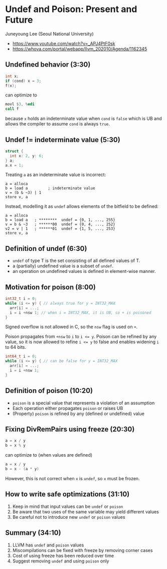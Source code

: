 # Undef and Poison: Present and Future

Juneyoung Lee (Seoul National University)

- https://www.youtube.com/watch?v=_APJ4PtF0sk
- https://whova.com/portal/webapp/llvm_202010/Agenda/1162345

## Undefined behavior (3:30)

```c
int x;
if (cond) x = 3;
f(x);
```

can optimize to

```asm
movl $3, %edi
call f
```

because `x` holds an indeterminate value when `cond` is `false` which is
UB and allows the compiler to assume `cond` is always `true`.

## Undef != indeterminate value (5:30)

```c
struct {
  int x: 2, y: 6;
} a;
a.x = 1;
```

Treating `a` as an indeterminate value is incorrect:

```
a = alloca
b = load a         ; indeterminate value
v = (b & ~3) | 1
store v, a
```

Instead, modelling it as `undef` allows elements of the bitfield to be
defined:

```
a = alloca
b = load a   ; ********  undef = {0, 1, ..., 255}
v = b & ~3   ; ******00  undef = {0, 4, ..., 252}
v2 = v | 1   ; ******01  undef = {1, 5, ..., 253}
store v, a
```

## Definition of undef (6:30)

- `undef` of type T is the set consisting of all defined values of T.
- a (partially) undefined value is a subset of `undef`.
- an operation on undefined values is defined in element-wise manner.

## Motivation for poison (8:00)

```c
int32_t i = 0;
while (i <= y) { // always true for y = INT32_MAX
  arr[i] = ...;
  i = i +nsw 1; // when i = INT32_MAX, it is UB, so + is poisoned
}
```

Signed overflow is not allowed in C, so the `nsw` flag is used on `+`.

Poison propagates from `+nsw` to `i` to `i <= y`. Poison can be refined
by any value, so it is now allowed to refine `i <= y` to false and
enables widening `i` to 64 bits.

```c
int64_t i = 0;
while (i <= y) { // can be false for y = INT32_MAX
  arr[i] = ...;
  i = i +nsw 1;
}
```

## Definition of poison (10:20)

- `poison` is a special value that represents a violation of an assumption
- Each operation either propagates `poison` or raises UB
- (Property) `poison` is refined by any (defined or undefined) value

## Fixing DivRemPairs using freeze (20:30)

```c
a = x / y
b = x % y
```

can optimize to (when values are defined)

```c
a = x / y
b = x - (a * y)
```

However, this is not correct when `x` is `undef`, so `x` must be frozen.

## How to write safe optimizations (31:10)

1. Keep in mind that input values can be `undef` or `poison`
2. Be aware that two uses of the same variable may yield different
   values
3. Be careful not to introduce new `undef` or `poison` values

## Summary (34:10)

1. LLVM has `undef` and `poison` values
2. Miscompilations can be fixed with freeze by removing corner cases
3. Cost of using freeze has been reduced over time
4. Suggest removing `undef` and using `poison` only
